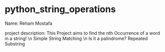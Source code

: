 # python_string_operations
Name: Reham Mostafa

project description: 
This Project aims to find the nth Occurrence of a word in a string! \n
Simple String Matching \n
Is it a palindrome?
Repeated Substring



